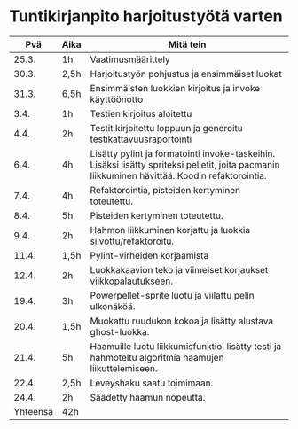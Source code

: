 # Tuntikirjanpito harjoitustyötä varten

|  Pvä  |  Aika  |  Mitä tein  |
|-------|--------|-------------|
| 25.3.  |  1h	 |  Vaatimusmäärittely |
| 30.3.  |  2,5h  | Harjoitustyön pohjustus ja ensimmäiset luokat|
| 31.3.  |  6,5h    | Ensimmäisten luokkien kirjoitus ja invoke käyttöönotto |
| 3.4.   |  1h    | Testien kirjoitus aloitettu |
| 4.4.   |  2h    | Testit kirjoitettu loppuun ja generoitu testikattavuusraportointi |
| 6.4.   |  4h    | Lisätty pylint ja formatointi invoke-taskeihin. Lisäksi lisätty spriteksi pelletit, joita pacmanin liikkuminen hävittää. Koodin refaktorointia. |
| 7.4.   |  4h    | Refaktorointia, pisteiden kertyminen toteutettu.|
| 8.4.   |  5h    | Pisteiden kertyminen toteutettu.|
| 9.4.   |  2h    | Hahmon liikkuminen korjattu ja luokkia siivottu/refaktoroitu. |
| 11.4.  |  1,5h  | Pylint-virheiden korjaamista | 
| 12.4.  |  2h    | Luokkakaavion teko ja viimeiset korjaukset viikkopalautukseen.|
| 19.4.  |  3h    | Powerpellet-sprite luotu ja viilattu pelin ulkonäköä.|
| 20.4.  |  1,5h  | Muokattu ruudukon kokoa ja lisätty alustava ghost-luokka. |
| 21.4.  |  5h    | Haamuille luotu liikkumisfunktio, lisätty testi ja hahmoteltu algoritmia haamujen liikuttelemiseen. |
| 22.4.  |  2,5h  | Leveyshaku saatu toimimaan. |
| 24.4.  |  2h    | Säädetty haamun nopeutta. |
| Yhteensä | 42h |  |

